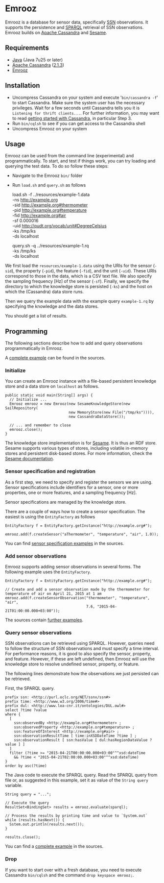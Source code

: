 # Emrooz

Emrooz is a database for sensor data, specifically [SSN](http://www.w3.org/2005/Incubator/ssn/ssnx/ssn) observations. It supports the persistence and [SPARQL](http://www.w3.org/TR/rdf-sparql-query/) retrieval of SSN observations. Emrooz builds on [Apache Cassandra](http://cassandra.apache.org/) and [Sesame](http://rdf4j.org/).
 
## Requirements

* [Java](http://www.oracle.com/technetwork/java/javase/downloads/index.html) (Java 7u25 or later)
* [Apache Cassandra](http://cassandra.apache.org/) ([2.1.3](http://archive.apache.org/dist/cassandra/2.1.3/))
* [Emrooz](https://github.com/markusstocker/emrooz/releases)

## Installation

* Uncompress Cassandra on your system and execute '`bin/cassandra -f`' to start Cassandra. Make sure the system user has the necessary privileges. Wait for a few seconds until Cassandra tells you it is `Listening for thrift clients...`. For further information, you may want to read [getting started with Cassandra](http://wiki.apache.org/cassandra/GettingStarted), in particular Step 3.
* Run `bin/cqlsh` to see if you can get access to the Cassandra shell
* Uncompress Emrooz on your system

## Usage

Emrooz can be used from the command line (experimental) and programmatically. To start, and test if things work, you can try loading and querying the test data. To do so follow these steps:

* Navigate to the Emrooz `bin/` folder
* Run `load.sh` and `query.sh` as follows

    load.sh -f ../resources/example-1.data \
                -ns http://example.org \
                -sid http://example.org#thermometer \
                -pid http://example.org#temperature \
                -fid http://example.org#air \
                -sf 0.000016 \
                -uid http://qudt.org/vocab/unit#DegreeCelsius \
                -ks /tmp/ks \
                -ds localhost

    query.sh -q ../resources/example-1.rq \
                 -ks /tmp/ks \
                 -ds localhost
                 
We first load the `resources/example-1.data` using the URIs for the sensor (`-sid`), the property (`-pid`), the feature (`-fid`), and the unit (`-uid`). These URIs correspond to those in the data, which is a CSV text file. We also specify the sampling frequency [Hz] of the sensor (`-sf`). Finally, we specify the directory to which the knowledge store is persisted (`-ks`) and the host on which the (Cassandra) data store runs.

Then we query the example data with the example query `example-1.rq` by specifying the knowledge and the data stores.

You should get a list of results.

## Programming

The following sections describe how to add and query observations programmatically in Emrooz. 

A [complete example](https://github.com/markusstocker/emrooz/blob/master/src/examples/java/fi/uef/envi/emrooz/examples/CompletePersistentExample.java) can be found in the sources.

### Initialize

You can create an Emrooz instance with a file-based persistent knowledge store and a data store on `localhost` as follows.

    public static void main(String[] args) {
      // Initialize ...
      Emrooz emrooz = new Emrooz(new SesameKnowledgeStore(new SailRepository(
				                 new MemoryStore(new File("/tmp/ks")))),
				                 new CassandraDataStore());

      // ... and remember to close
      emrooz.close();
    }
    
The knowledge store implementation is for [Sesame](http://rdf4j.org/). It is thus an RDF store. Sesame supports various types of stores, including volatile in-memory stores and persistent disk-based stores. For more information, check the [Sesame documentation](http://rdf4j.org/documentation.docbook?view).

### Sensor specification and registration

As a first step, we need to specify and register the sensors we are using. Sensor specifications include identifiers for a sensor, one or more properties, one or more features, and a sampling frequency [Hz].

Sensor specifications are managed by the knowledge store.

There are a couple of ways how to create a sensor specification. The easiest is using the `EntityFactory` as follows

    EntityFactory f = EntityFactory.getInstance("http://example.org#");

	emrooz.add(f.createSensor("aThermometer", "temperature", "air", 1.0));

You can find [sensor specification examples](https://github.com/markusstocker/emrooz/blob/master/src/examples/java/fi/uef/envi/emrooz/examples/SensorSpecificationExample.java) in the sources.

### Add sensor observations

Emrooz supports adding sensor observations in several forms. The following example uses the `EntityFactory`.

    EntityFactory f = EntityFactory.getInstance("http://example.org#");

    // Create and add a sensor observation made by the thermometer for temperature of air on April 21, 2015 at 1 am
    emrooz.add(f.createSensorObservation("thermometer", "temperature", "air", 
                                         7.6, "2015-04-21T01:00:00.000+03:00"));

The sources contain [further examples](https://github.com/markusstocker/emrooz/blob/master/src/examples/java/fi/uef/envi/emrooz/examples/AddSensorObservationExample.java).

### Query sensor observations

SSN observations can be retrieved using SPARQL. However, queries need to follow the structure of SSN observations and must specify a time interval. For performance reasons, it is good to also specify the sensor, property, and feature. However, if these are left undefined, then Emrooz will use the knowledge store to resolve undefined sensor, property, or feature. 

The following lines demonstrate how the observations we just persisted can be retrieved.

First, the SPARQL query.

    prefix ssn: <http://purl.oclc.org/NET/ssnx/ssn#>
    prefix time: <http://www.w3.org/2006/time#>
    prefix dul: <http://www.loa-cnr.it/ontologies/DUL.owl#>
    select ?time ?value
    where {
      [
        ssn:observedBy <http://example.org#thermometer> ;
        ssn:observedProperty <http://example.org#temperature> ;
        ssn:featureOfInterest <http://example.org#air> ;
        ssn:observationResultTime [ time:inXSDDateTime ?time ] ;
        ssn:observationResult [ ssn:hasValue [ dul:hasRegionDataValue ?value ] ]
      ]
      filter (?time >= "2015-04-21T00:00:00.000+03:00"^^xsd:dateTime 
        && ?time < "2015-04-21T02:00:00.000+03:00"^^xsd:dateTime)
    }
    order by asc(?time)

The Java code to execute the SPARQL query. Read the SPARQL query from file or, as suggested in this example, set it as value of the `String query` variable.

    String query = "...";

    // Execute the query
    ResultSet<BindingSet> results = emrooz.evaluate(sparql);

    // Process the results by printing time and value to `System.out`
    while (results.hasNext()) {
	  Sstem.out.println(results.next());
    }

    results.close();

You can find a [complete example](https://github.com/markusstocker/emrooz/blob/master/src/examples/java/fi/uef/envi/emrooz/examples/QuerySensorObservationsExample.java) in the sources.

### Drop

If you want to start over with a fresh database, you need to execute Cassandra `bin/cqlsh` and the command `drop keyspace emrooz;`.